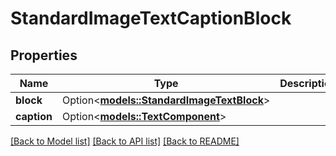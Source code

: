 # StandardImageTextCaptionBlock

## Properties

Name | Type | Description | Notes
------------ | ------------- | ------------- | -------------
**block** | Option<[**models::StandardImageTextBlock**](StandardImageTextBlock.md)> |  | [optional]
**caption** | Option<[**models::TextComponent**](TextComponent.md)> |  | [optional]

[[Back to Model list]](../README.md#documentation-for-models) [[Back to API list]](../README.md#documentation-for-api-endpoints) [[Back to README]](../README.md)


